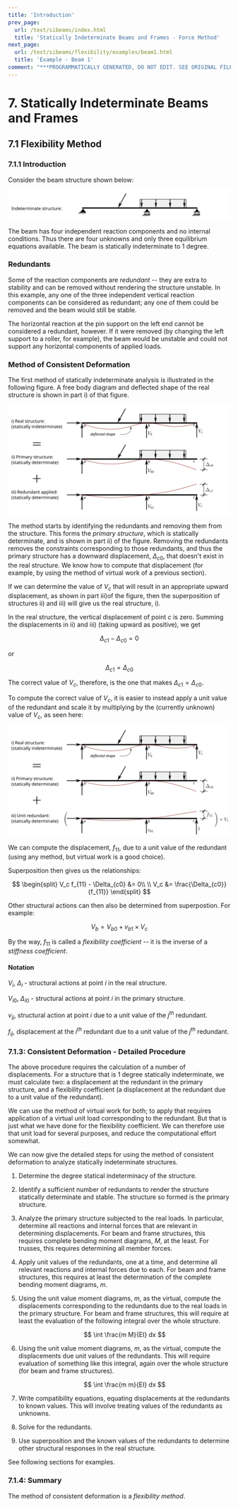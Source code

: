 ```yaml
---
title: 'Introduction'
prev_page:
  url: /text/sibeams/index.html
  title: 'Statically Indeterminate Beams and Frames - Force Method'
next_page:
  url: /text/sibeams/flexibility/examples/beam1.html
  title: 'Example - Beam 1'
comment: "***PROGRAMMATICALLY GENERATED, DO NOT EDIT. SEE ORIGINAL FILES IN /content***"
---
```

# 7. Statically Indeterminate Beams and Frames
 
## 7.1 Flexibility Method
 
### 7.1.1 Introduction
 
 
Consider the beam structure shown below:

![Figure](../../../..//images/sibeams/flexibility/introduction/consistent-deformation-0.svg)

The beam has four independent reaction components and no internal
conditions.  Thus there are four unknowns and only three equilibrium
equations available.  The beam is statically indeterminate to 1
degree.

### Redundants

Some of the reaction components are _redundant_ -- they are extra to
stability and can be removed without rendering the structure unstable.
In this example, any one of the three independent vertical reaction
components can be considered as redundant; any one of them could be
removed and the beam would still be stable.

The horizontal reaction at the pin support on the left end cannot be
considered a redundant, however.  If it were removed (by changing the
left support to a roller, for example), the beam would be unstable and
could not support any horizontal components of applied loads.

### Method of Consistent Deformation

The first method of statically indeterminate analysis is illustrated
in the following figure.  A free body diagram and deflected shape of
the real structure is shown in part i) of that figure.

![Figure](../../../..//images/sibeams/flexibility/introduction/consistent-deformation-1.svg)
 

The method starts by identifying the redundants and removing them from
the structure.  This forms the _primary structure_, which is
statically determinate, and is shown in part ii) of the figure.
Removing the redundants removes the constraints corresponding to those
redundants, and thus the primary structure has a downward
displacement, $\Delta_{c0}$, that doesn't exist in the real
structure.  We know how to compute that displacement (for example, by
using the method of virtual work of a previous section).

If we can determine the value of $V_c$ that will result in an
appropriate upward displacement, as shown in part iii)of the figure,
then the superposition of structures ii) and iii) will give us the
real structure, i).  

In the real structure, the vertical displacement of point _c_ is zero.
Summing the displacements in ii) and iii) (taking upward as positive),
we get

$$
\Delta_{c1} - \Delta_{c0} = 0
$$

or

$$
\Delta_{c1} = \Delta_{c0}
$$

The correct value of $V_c$, therefore, is the one that makes
$\Delta_{c1} = \Delta_{c0}$.


To compute the correct value of $V_c$, it is easier to
instead apply a unit value of the redundant and scale it by multiplying
by the (currently unknown) value of $V_c$, as seen here:

 ![Figure](../../../..//images/sibeams/flexibility/introduction/consistent-deformation-3.svg)

We can compute the displacement, $f_{11}$, due to a unit value of the
redundant (using any method, but virtual work is a good choice).

Superposition then gives us the relationships:

$$
   \begin{split}
   V_c f_{11} - \Delta_{c0} &= 0\\
   \\
   V_c &= \frac{\Delta_{c0}}{f_{11}}
   \end{split}
$$

Other structural actions can then also be determined from superpostion.
For example:

$$
V_b = V_{b0} + v_{b1}\times V_c
$$

By the way, $f_{11}$ is called a _flexibility coefficient_ -- it is
the inverse of a _stiffness coefficient_.

#### Notation

$V_i$, $\Delta_i$ - structural actions at point $i$ in the real structure.

$V_{i0}$, $\Delta_{i0}$ - structural actions at point $i$ in the primary structure.

$v_{ij}$, structural action at point $i$ due to a unit value of the $j^{th}$ redundant.

$f_{ij}$, displacement at the $i^{th}$ redundant due to a unit value of the $j^{th}$ redundant.

### 7.1.3: Consistent Deformation - Detailed Procedure


The above procedure requires the calculation of a number of
displacements.  For a structure that is 1 degree statically
indeterminate, we must calculate two: a displacement at the redundant
in the primary structure, and a flexibility coefficient (a
displacement at the redundant due to a unit value of the redundant).

We can use the method of virtual work for both; to apply that requires
application of a virtual unit load corresponding to the redundant.
But that is just what we have done for the flexibility coefficient.
We can therefore use that unit load for several purposes, and reduce
the computational effort somewhat.

We can now give the detailed steps for using the method of consistent
deformation to analyze statically indeterminate structures.

1. Determine the degree statical indeterminacy of the structure.

1. Identify a sufficient number of redundants to render the structure
   statically determinate and stable.  The structure so formed is the
   primary structure.

1. Analyze the primary structure subjected to the real loads.  In
   particular, determine all reactions and internal forces that are
   relevant in determining displacements.  For beam and frame
   structures, this requires complete bending moment diagrams, $M$, at
   the least.  For trusses, this requires determining all member
   forces.

1. Apply unit values of the redundants, one at a time, and determine
   all relevant reactions and internal forces due to each.  For beam
   and frame structures, this requires at least the determination of
   the complete bending moment diagrams, $m$.

1. Using the unit value moment diagrams, $m$, as the virtual, compute
   the displacements corresponding to the redundants due to the real
   loads in the primary structure.  For beam and frame structures,
   this will require at least the evaluation of the following integral
   over the whole structure.

   $$
      \int \frac{m M}{EI} dx
   $$
   

1. Using the unit value moment diagrams, $m$, as the virtual, compute
   the displacements due unit values of the redundants.  This will
   require evaluation of something like this integral, again over the
   whole structure (for beam and frame structures).

   $$
      \int \frac{m m}{EI} dx
   $$


1. Write compatibility equations, equating displacements at the
   redundants to known values.  This will involve treating values of
   the redundants as unknowns.

1. Solve for the redundants.

1. Use superposition and the known values of the redundants to
   determine other structural responses in the real structure.

See following sections for examples.


### 7.1.4: Summary

The method of consistent deformation is a _flexibility method_.
